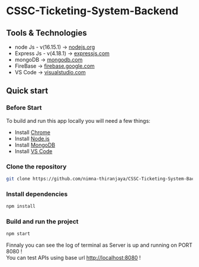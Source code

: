 # CSSC-Ticketing-System-Backend

<h2> Tools & Technologies </h2> 
      <ul>
      <li> node Js - v(16.15.1) -> <a href="https://nodejs.org/en/" target="_blank">nodejs.org</a> </li>
      <li> Express Js - v(4.18.1) -> <a href="https://expressjs.com/" target="_blank">expressjs.com</a></li>
      <li> mongoDB  -> <a href="https://www.mongodb.com/" target="_blank">mongodb.com</a> </li>
      <li> FireBase -> <a href="https://firebase.google.com/" target="_blank">firebase.google.com</a> </li>
      <li> VS Code -> <a href="https://code.visualstudio.com/" target="_blank">visualstudio.com</a> </li>
      </ul>
  
      
 ## Quick start

### Before Start

To build and run this app locally you will need a few things:

- Install [Chrome](https://www.google.com/chrome/)
- Install [Node.js](https://nodejs.org/en/)
- Install [MongoDB](https://docs.mongodb.com/manual/installation/)
- Install [VS Code](https://code.visualstudio.com/)


### Clone the repository

```bash
git clone https://github.com/nimna-thiranjaya/CSSC-Ticketing-System-Backend.git
```

### Install dependencies

```bash
npm install
```

### Build and run the project

```bash
npm start
```

Finnaly you can see the log of terminal as Server is up and running on PORT 8080 ! <br>
You can test APIs using base url [http://localhost:8080](http://localhost:8080) !

